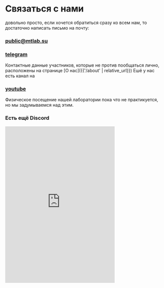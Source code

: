 ---
---

# Связаться с нами
довольно просто, если хочется обратиться сразу ко всем нам, то достаточно написать письмо на почту:
### [public@mtlab.su](mailto:{{site.data.social.email.link}})
### [telegram]({{site.data.social.telegram.link}})
Контактные данные участников, которые не против пообщаться лично, расположены на странице [О нас]({{'/about' | relative_url}})
Ешё у нас есть канал на
### [youtube]({{site.data.social.youtube.link}})
Физическое посещение нашей лаборатории пока что не практикуется, но мы задумываемся над этим.
### Есть ещё Discord
<iframe src="https://discordapp.com/widget?id=396342699730534409&theme=dark" width="350" height="500" allowtransparency="true" frameborder="0" sandbox="allow-popups allow-popups-to-escape-sandbox allow-same-origin allow-scripts"></iframe>

